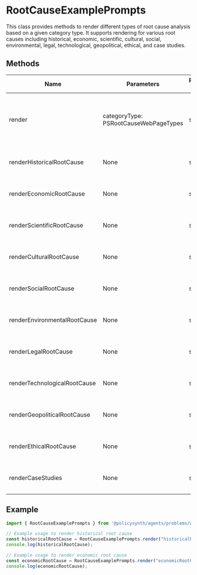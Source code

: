 # RootCauseExamplePrompts

This class provides methods to render different types of root cause analysis based on a given category type. It supports rendering for various root causes including historical, economic, scientific, cultural, social, environmental, legal, technological, geopolitical, ethical, and case studies.

## Methods

| Name                  | Parameters                        | Return Type | Description                                                                 |
|-----------------------|-----------------------------------|-------------|-----------------------------------------------------------------------------|
| render                | categoryType: PSRootCauseWebPageTypes | string      | Renders the appropriate root cause analysis based on the provided category. |
| renderHistoricalRootCause | None                              | string      | Renders the historical root cause analysis.                                 |
| renderEconomicRootCause | None                              | string      | Renders the economic root cause analysis.                                   |
| renderScientificRootCause | None                              | string      | Renders the scientific root cause analysis.                                 |
| renderCulturalRootCause | None                              | string      | Renders the cultural root cause analysis.                                   |
| renderSocialRootCause | None                              | string      | Renders the social root cause analysis.                                     |
| renderEnvironmentalRootCause | None                              | string      | Renders the environmental root cause analysis.                              |
| renderLegalRootCause  | None                              | string      | Renders the legal root cause analysis.                                      |
| renderTechnologicalRootCause | None                              | string      | Renders the technological root cause analysis.                              |
| renderGeopoliticalRootCause | None                              | string      | Renders the geopolitical root cause analysis.                               |
| renderEthicalRootCause | None                              | string      | Renders the ethical root cause analysis.                                    |
| renderCaseStudies     | None                              | string      | Renders the case studies related to root causes.                            |

## Example

```typescript
import { RootCauseExamplePrompts } from '@policysynth/agents/problems/web/rootCauseExamplePrompts.js';

// Example usage to render historical root cause
const historicalRootCause = RootCauseExamplePrompts.render("historicalRootCause");
console.log(historicalRootCause);

// Example usage to render economic root cause
const economicRootCause = RootCauseExamplePrompts.render("economicRootCause");
console.log(economicRootCause);
```
